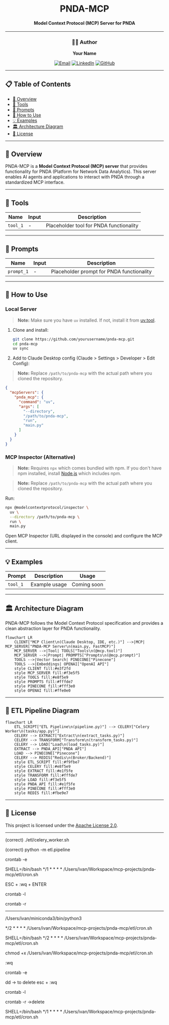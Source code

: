<div align="center">

# PNDA-MCP
#### **Model Context Protocol (MCP) Server for PNDA**

---

### 👨‍💻 Author

**Your Name**

[![Email](https://img.shields.io/badge/Email-D14836?style=for-the-badge&logo=gmail&logoColor=white)](mailto:your.email@example.com)
[![LinkedIn](https://img.shields.io/badge/LinkedIn-0077B5?style=for-the-badge&logo=linkedin&logoColor=white)](https://www.linkedin.com/in/yourprofile)
[![GitHub](https://img.shields.io/badge/GitHub-181717?style=for-the-badge&logo=github&logoColor=white)](https://github.com/yourusername)

</div>

---

## 📋 Table of Contents

- [🎯 Overview](#-overview)
- [🔧 Tools](#-tools)
- [💬 Prompts](#-prompts)
- [🚀 How to Use](#-how-to-use)
- [💡 Examples](#-examples)
- [🏛️ Architecture Diagram](#️-architecture-diagram)
- [📝 License](#-license)

---

## 🎯 Overview

PNDA-MCP is a **Model Context Protocol (MCP) server** that provides functionality for PNDA (Platform for Network Data Analytics). This server enables AI agents and applications to interact with PNDA through a standardized MCP interface.

---

## 🔧 Tools

| Name | Input | Description |
|------|-------|-------------|
| `tool_1` | - | Placeholder tool for PNDA functionality |

---

## 💬 Prompts

| Name | Input | Description |
|------|-------|-------------|
| `prompt_1` | - | Placeholder prompt for PNDA functionality |

---

## 🚀 How to Use

### **Local Server**

> **Note:** Make sure you have `uv` installed. If not, install it from [uv.tool](https://docs.astral.sh/uv/getting-started/installation/).

1. Clone and install:
   ```bash
   git clone https://github.com/yourusername/pnda-mcp.git
   cd pnda-mcp
   uv sync
   ```

2. Add to Claude Desktop config (Claude > Settings > Developer > Edit Config):

> **Note:** Replace `/path/to/pnda-mcp` with the actual path where you cloned the repository.

   ```json
   {
     "mcpServers": {
       "pnda_mcp": {
         "command": "uv",
         "args": [
           "--directory",
           "/path/to/pnda-mcp",
           "run",
           "main.py"
         ]
       }
     }
   }
   ```

### **MCP Inspector (Alternative)**

> **Note:** Requires `npx` which comes bundled with npm. If you don't have npm installed, install [Node.js](https://nodejs.org/) which includes npm.

> **Note:** Replace `/path/to/pnda-mcp` with the actual path where you cloned the repository.

Run:

```bash
npx @modelcontextprotocol/inspector \
  uv \
  --directory /path/to/pnda-mcp \                     
  run \
  main.py
```

Open MCP Inspector (URL displayed in the console) and configure the MCP client.

---

## 💡 Examples

| Prompt | Description | Usage |
|--------|-------------|-------|
| `tool_1` | Example usage | Coming soon |

---

## 🏛️ Architecture Diagram

PNDA-MCP follows the Model Context Protocol specification and provides a clean abstraction layer for PNDA functionality.

```mermaid
flowchart LR
    CLIENT["MCP Client\n(Claude Desktop, IDE, etc.)"] -->|MCP| MCP_SERVER["PNDA-MCP Server\n(main.py, FastMCP)"]
    MCP_SERVER -->|Tool| TOOLS["Tools\n(@mcp.tool)"]
    MCP_SERVER -->|Prompt| PROMPTS["Prompts\n(@mcp.prompt)"]
    TOOLS -->|Vector Search| PINECONE["Pinecone"]
    TOOLS -->|Embeddings| OPENAI["OpenAI API"]
    style CLIENT fill:#e3f2fd
    style MCP_SERVER fill:#f3e5f5
    style TOOLS fill:#e8f5e9
    style PROMPTS fill:#fffde7
    style PINECONE fill:#fff3e0
    style OPENAI fill:#ffe0e0
```

---

## 🔄 ETL Pipeline Diagram

```mermaid
flowchart LR
    ETL_SCRIPT["ETL Pipeline\n(pipeline.py)"] --> CELERY["Celery Worker\n(tasks/app.py)"]
    CELERY --> EXTRACT["Extract\n(extract_tasks.py)"]
    CELERY --> TRANSFORM["Transform\n(transform_tasks.py)"]
    CELERY --> LOAD["Load\n(load_tasks.py)"]
    EXTRACT --> PNDA_API["PNDA API"]
    LOAD --> PINECONE["Pinecone"]
    CELERY --> REDIS["Redis\n(Broker/Backend)"]
    style ETL_SCRIPT fill:#f9fbe7
    style CELERY fill:#e8f5e9
    style EXTRACT fill:#e1f5fe
    style TRANSFORM fill:#fffde7
    style LOAD fill:#f3e5f5
    style PNDA_API fill:#e1f5fe
    style PINECONE fill:#fff3e0
    style REDIS fill:#fbe9e7
```

---

## 📝 License

This project is licensed under the [Apache License 2.0](LICENSE).

---


(correct)
./etl/celery_worker.sh

(correct)
python -m etl.pipeline


crontab -e

SHELL=/bin/bash
*/1 * * * * /Users/ivan/Workspace/mcp-projects/pnda-mcp/etl/cron.sh

ESC + :wq + ENTER

crontab -l

crontab -r

---
/Users/ivan/miniconda3/bin/python3

*/2 * * * * /Users/ivan/Workspace/mcp-projects/pnda-mcp/etl/cron.sh

SHELL=/bin/bash
*/2 * * * * /Users/ivan/Workspace/mcp-projects/pnda-mcp/etl/cron.sh

chmod +x /Users/ivan/Workspace/mcp-projects/pnda-mcp/etl/cron.sh

:wq

crontab -e

dd -> to delete
esc + :wq

crontab -l

crontab -r ->delete



SHELL=/bin/bash
*/1 * * * * /Users/ivan/Workspace/mcp-projects/pnda-mcp/etl/cron.sh